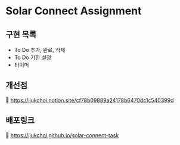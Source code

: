 # Solar Connect Assignment

## 구현 목록
- To Do 추가, 완료, 삭제
- To Do 기한 설정
- 타이머

## 개선점
🌟 https://jiukchoi.notion.site/cf78b09889a24178b6470dc1c540399d

## 배포링크
🌟 https://jiukchoi.github.io/solar-connect-task
